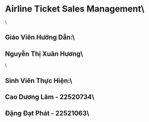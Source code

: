 # Airline Ticket Sales Management\
\
## Giáo Viên Hưỡng Dẫn:\
## Nguyễn Thị Xuân Hương\
\
## Sinh Viên Thực Hiện:\
## Cao Dương Lâm - 22520734\
## Đặng Đạt Phát - 22521063\
